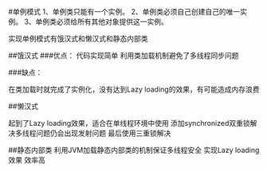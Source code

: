 #单例模式
1、单例类只能有一个实例。
2、单例类必须自己创建自己的唯一实例。
3、单例类必须给所有其他对象提供这一实例。

实现单例模式有饿汉式和懒汉式和静态内部类

##饿汉式
###优点：
代码实现简单
利用类加载机制避免了多线程同步问题

###缺点：

在类加载时就完成了实例化，没有达到Lazy loading的效果，有可能造成内存浪费    


##懒汉式

起到了Lazy loading效果，适合在单线程环境中使用
添加synchronized双重锁解决多线程问题仍会出现发射问题
最后使用三重锁解决


##静态内部类
利用JVM加载静态内部类的机制保证多线程安全
实现Lazy loading效果
效率高

